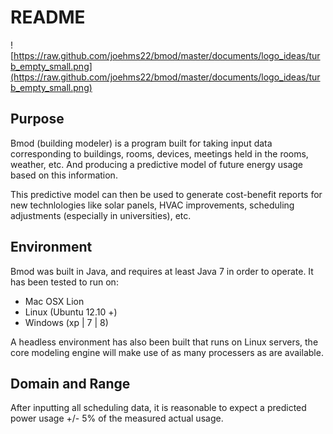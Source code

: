 README
======

![https://raw.github.com/joehms22/bmod/master/documents/logo_ideas/turb_empty_small.png](https://raw.github.com/joehms22/bmod/master/documents/logo_ideas/turb_empty_small.png)

Purpose
-------

Bmod (building modeler) is a program built for taking input data corresponding 
to buildings, rooms, devices, meetings held in the rooms, weather, etc. And
producing a predictive model of future energy usage based on this information.

This predictive model can then be used to generate cost-benefit reports for 
new technlologies like solar panels, HVAC improvements, scheduling adjustments
(especially in universities), etc.

Environment
-----------

Bmod was built in Java, and requires at least Java 7 in order to operate. It has
been tested to run on:

* Mac OSX Lion
* Linux (Ubuntu 12.10 +)
* Windows (xp | 7 | 8)

A headless environment has also been built that runs on Linux servers, the
core modeling engine will make use of as many processers as are available.

Domain and Range
----------------

After inputting all scheduling data, it is reasonable to expect a predicted 
power usage +/- 5% of the measured actual usage.

